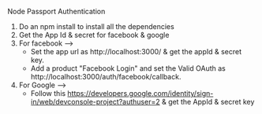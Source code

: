 Node Passport Authentication

1) Do an npm install to install all the dependencies
2) Get the App Id & secret for facebook & google
3) For facebook -->
	- Set the app url as http://localhost:3000/ & get the appId & secret key.
	- Add a product "Facebook Login" and set the Valid OAuth as http://localhost:3000/auth/facebook/callback.
4) For Google -->
	- Follow this https://developers.google.com/identity/sign-in/web/devconsole-project?authuser=2 & get the AppId & secret key